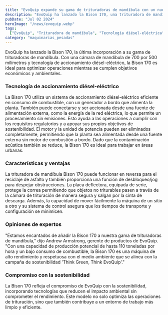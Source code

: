 ```yaml
---
title: "EvoQuip expande su gama de trituradoras de mandíbula con un nuevo modelo diésel-eléctrico"
description: "EvoQuip ha lanzado la Bison 170, una trituradora de mandíbula con tecnología de accionamiento diésel-eléctrico, ideal para aplicaciones de roca natural y reciclaje."
pubDate: "Jul 02 2024"
heroImage: "/news/evoquip.webp"
tags:
  ["EvoQuip", "Trituradora de mandíbula", "Tecnología diésel-eléctrica", "Reciclaje", "Sostenibilidad"]
category: "maquinarias_pesadas"
---
```

EvoQuip ha lanzado la Bison 170, la última incorporación a su gama de trituradoras de mandíbula. Con una cámara de mandíbula de 700 por 500 milímetros y tecnología de accionamiento diésel-eléctrico, la Bison 170 es ideal para optimizar operaciones mientras se cumplen objetivos económicos y ambientales.

### Tecnología de accionamiento diésel-eléctrico

La Bison 170 utiliza un sistema de accionamiento diésel-eléctrico eficiente en consumo de combustible, con un generador a bordo que alimenta la planta. También puede conectarse y ser accionada desde una fuente de alimentación externa, como la energía de la red eléctrica, lo que permite un procesamiento sin emisiones. Esto ayuda a las operaciones a cumplir con los requisitos regulatorios y a apoyar sus propios objetivos de sostenibilidad. El motor y la unidad de potencia pueden ser eliminados completamente, permitiendo que la planta sea alimentada desde una fuente externa sin motor de combustión a bordo. Dado que la contaminación acústica también se reduce, la Bison 170 es ideal para trabajar en áreas urbanas.

### Características y ventajas

La trituradora de mandíbula Bison 170 puede funcionar en reversa para el reciclaje de asfalto y también proporciona una función de desbloqueo/jog para despejar obstrucciones. La placa deflectora, equipada de serie, protege la correa permitiendo que objetos no triturables pasen a través de la cámara de trituración de manera segura y salgan por la cinta de descarga. Además, la capacidad de mover fácilmente la máquina de un sitio a otro y su sistema de control asegura que los tiempos de transporte y configuración se minimicen.

### Opiniones de expertos

"Estamos encantados de añadir la Bison 170 a nuestra gama de trituradoras de mandíbula," dijo Andrew Armstrong, gerente de productos de EvoQuip. "Con una capacidad de producción potencial de hasta 110 toneladas por hora y un bajo consumo de combustible, la Bison 170 es una máquina de alto rendimiento y respetuosa con el medio ambiente que se alinea con la campaña de sostenibilidad 'Think Green, Think EvoQuip'."

### Compromiso con la sostenibilidad

La Bison 170 refleja el compromiso de EvoQuip con la sostenibilidad, incorporando tecnologías que reducen el impacto ambiental sin comprometer el rendimiento. Este modelo no solo optimiza las operaciones de trituración, sino que también contribuye a un entorno de trabajo más limpio y eficiente.
